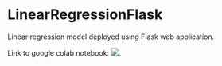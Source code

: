 # LinearRegressionFlask
Linear regression model deployed using Flask web application.

Link to google colab notebook: ![](https://colab.research.google.com/drive/1WSOPwoQWBxIapQIwU-uZFnj_CFIOXvI6?usp=sharing).
